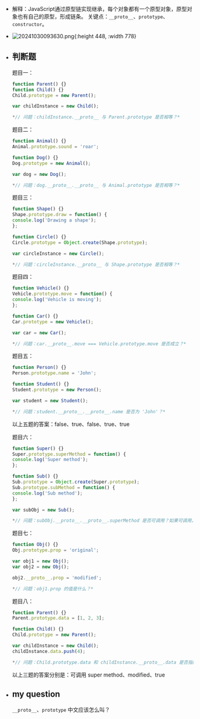 - 解释：JavaScript通过原型链实现继承，每个对象都有一个原型对象，原型对象也有自己的原型，形成链条。
  关键点：`__proto__`、`prototype`、`constructor`。
- ![20241030093630.png](../assets/20241030093630_1731828895130_0.png){:height 448, :width 778}
- ## 判断题
  
  题目一：
  
  ```js
  function Parent() {}
  function Child() {}
  Child.prototype = new Parent();
  
  var childInstance = new Child();
  
  *// 问题：childInstance.__proto__ 与 Parent.prototype 是否相等？*
  ```
  
  题目二：
  
  ```js
  function Animal() {}
  Animal.prototype.sound = 'roar';
  
  function Dog() {}
  Dog.prototype = new Animal();
  
  var dog = new Dog();
  
  *// 问题：dog.__proto__.__proto__ 与 Animal.prototype 是否相等？*
  ```
  
  题目三：
  
  ```js
  function Shape() {}
  Shape.prototype.draw = function() {
  console.log('Drawing a shape');
  };
  
  function Circle() {}
  Circle.prototype = Object.create(Shape.prototype);
  
  var circleInstance = new Circle();
  
  *// 问题：circleInstance.__proto__ 与 Shape.prototype 是否相等？*
  ```
  
  题目四：
  
  ```js
  function Vehicle() {}
  Vehicle.prototype.move = function() {
  console.log('Vehicle is moving');
  };
  
  function Car() {}
  Car.prototype = new Vehicle();
  
  var car = new Car();
  
  *// 问题：car.__proto__.move === Vehicle.prototype.move 是否成立？*
  ```
  
  题目五：
  
  ```js
  function Person() {}
  Person.prototype.name = 'John';
  
  function Student() {}
  Student.prototype = new Person();
  
  var student = new Student();
  
  *// 问题：student.__proto__.__proto__.name 是否为 'John'？*
  ```
  
  以上五题的答案：false、true、false、true、true
  
  题目六：
  
  ```js
  function Super() {}
  Super.prototype.superMethod = function() {
  console.log('Super method');
  };
  
  function Sub() {}
  Sub.prototype = Object.create(Super.prototype);
  Sub.prototype.subMethod = function() {
  console.log('Sub method');
  };
  
  var subObj = new Sub();
  
  *// 问题：subObj.__proto__.__proto__.superMethod 是否可调用？如果可调用，调用后的输出是什么？*
  ```
  
  题目七：
  
  ```js
  function Obj() {}
  Obj.prototype.prop = 'original';
  
  var obj1 = new Obj();
  var obj2 = new Obj();
  
  obj2.__proto__.prop = 'modified';
  
  *// 问题：obj1.prop 的值是什么？*
  ```
  
  题目八：
  
  ```js
  function Parent() {}
  Parent.prototype.data = [1, 2, 3];
  
  function Child() {}
  Child.prototype = new Parent();
  
  var childInstance = new Child();
  childInstance.data.push(4);
  
  *// 问题：Child.prototype.data 和 childInstance.__proto__.data 是否指向同一个数组？*
  ```
  以上三题的答案分别是：可调用 super method、modified、true
- ## my question
  
  `__proto__`、`prototype` 中文应该怎么叫？